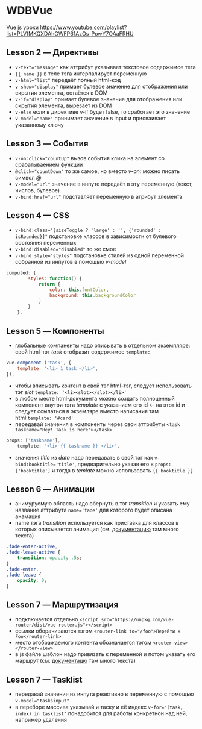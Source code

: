 # WDBVue
Vue js уроки https://www.youtube.com/playlist?list=PLVfMKQXDAhGWFP61AzOs_PowY7OAaFRHU

## Lesson 2 — Директивы

- ``v-text="message"`` как аттрибут указывает текстовое содержимое тега
- ``{{ name }}`` в теле тэга интерпалирует переменную
- ``v-html="list"`` передаёт полный html-код
- ``v-show="display"`` примает булевое значение для отображения или скрытия элемента, остаётся в DOM
- ``v-if="display"`` примает булевое значение для отображения или скрытия элемента, вырезает из DOM
- ``v-else`` если в директиве v-if будет false, то сработает это значение
- ``v-model="name"`` принимает значение в input и присваивает указанному ключу

## Lesson 3 — События

- ``v-on:click="countUp"`` вызов события клика на элемент со срабатываением функции
- ``@click="countDown"`` то же самое, но вместо *v-on:* можно писать символ *@*
- ``v-model="url"`` значение в инпуте передаёт в эту переменную (текст, числов, булевое)
- ``v-bind:href="url"`` подставляет переменную в атрибут элемента 

## Lesson 4 — CSS

- ``v-bind:class="[sizeToggle ? 'large' : '', {'rounded' :  isRounded}]"`` подстановке классов в зависимости от булевого состояния переменных
- ``v-bind:disabled="disabled"`` то же смое
- ``v-bind:style="styles"`` подстановке стилей из одной переменной собранной из инпутов в помощью *v-model*

```js
computed: {
        styles: function() {
            return {
                color: this.fontColor,
                background: this.backgroundColor
            }
        }
    },
```

## Lesson 5 — Компоненты

- глобальные компаненты надо описывать в отдельном экземпляре: свой html-тэг *task* отобразит содержимое ``template:``
 
```js
Vue.component ('task', {
    template: '<li> 1 task </li>',
});
```

- чтобы вписывать контент в свой тэг html-тэг, следует использовать тэг *slot* ``template: '<li><slot></slot></li>'``
- в любом месте html-документа можно создать полноценный компонент внутри тэга *template* с указанием его id ← на этот id и следует ссылаться в экземляре вместо написания там html:``template: '#card'``
- передавай значения в компоненты через свои аттрибуты ``<task taskname="Hey! Task is here"></task>``

```js
props: ['taskname'],
    template: '<li> {{ taskname }} </li>',
```

- значения _title_ из _data_ надо передавать в свой тэг как  ``v-bind:booktitle='title'``, предварительно указав его в ``props: ['booktitle']`` и тогда в _temlate_ можно использовать ``{{ booktitle }}``

## Lesson 6 — Анимации

- анимуруемую область надо обернуть в тэг *transition* и указать ему название аттрибута ``name='fade'`` для которого будет описана анамация
- name тэга *transition* используется как приставка для классов в которых описывается анимация (см. [документацию](https://ru.vuejs.org/v2/guide/transitions.html) там много текста)

```css
.fade-enter-active,
.fade-leave-active {
    transition: opacity .5s;
}
.fade-enter,
.fade-leave {
    opacity: 0;
}
```

## Lesson 7 — Маршрутизация

- подключается отдельно ``<script src="https://unpkg.com/vue-router/dist/vue-router.js"></script>``
- ссылки оборачиваются тэгом ``<router-link to="/foo">Перейти к Foo</router-link>``
- место отображаемого контента обозначается тэгом ``<router-view></router-view>``
- в js файле шаблон надо привязать к переменной и потом указать его маршрут (см. [документацю](https://router.vuejs.org/ru/guide/#javascript) там много текста)

## Lesson 7 — Tasklist

- передавай значения из инпута реактивно в переменную с помощью ``v-model="tasksinput"``
- в переборе массива указывай и таску и её индекс ``v-for="(task, index) in tasklist"`` понадобится для работы конкретнон над ней, например удаления
